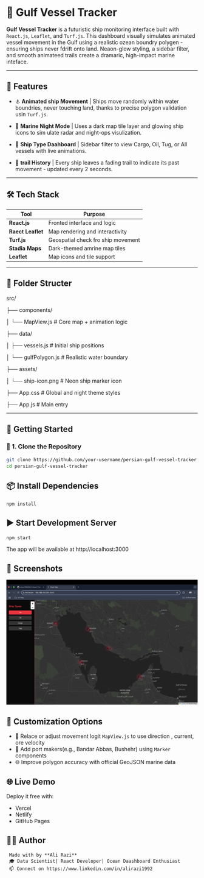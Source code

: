 # 🚢 Gulf Vessel Tracker 

**Gulf Vessel Tracker** is a futuristic ship monitoring interface built with `React.js`, `Leaflet`, and `Turf.js`. This dashboard visually simulates animated vessel movement in the Gulf using a realistic ozean boundry polygen - ensuring ships never fdrift onto land. Neaon-glow
styling, a sidebar filter, and smooth animateed trails create a dramaric, high-impact marine inteface.

----

## 🌊 Features 

- ⚓ **Animated ship Movement**
| Ships move randomly within water boundries, never touching land, thanks to precise polygon validation usin `Turf.js`.

- 🌌 **Marine Night Mode**
| Uses a dark map tile layer and glowing ship icons to sim ulate radar and night-ops visulization.

- 📍 **Ship Type Daahboard**
| Sidebar filter to view Cargo, Oil, Tug, or All vessels with live animations.

- 🧠 **trail History**
| Every ship leaves a fading trail to indicate its past movement - updated every 2 seconds.

----

## 🛠 Tech Stack

| Tool                | Purpose                           |
|---------------------|-----------------------------------|
| **React.js**        | Fronted interface and logic       |
| **Raect Leaflet**   | Map rendering and interactivity   |
| **Turf.js**         | Geospatial check fro ship movement|
| **Stadia Maps**     | Dark-themed amrine map tiles      |
| **Leaflet**         | Map icons and tile support        |

----

## 📂 Folder Structer 


src/

├── components/

│ └── MapView.js # Core map + animation logic

├── data/

│ ├── vessels.js # Initial ship positions

│ └── gulfPolygon.js # Realistic water boundary

├── assets/

│ └── ship-icon.png # Neon ship marker icon

├── App.css # Global and night theme styles

├── App.js # Main entry


---

## 🚀 Getting Started

### 🔧 1. Clone the Repository

```bash
git clone https://github.com/your-username/persian-gulf-vessel-tracker.git
cd persian-gulf-vessel-tracker
```

## 📦 Install Dependencies

```bash
npm install
```

## ▶️ Start Development Server 

```bash
npm start

```
The app will be available at http://localhost:3000

## 📸 Screenshots

![App Screenshot](https://raw.githubusercontent.com/alirazi1992/Gulf-Vessel-Tracker-/main/public/screenshot.png)

## 🧩 Customization Options 

 - 🔁 Relace or adjust movement logit `MapView.js` to use direction , current, ore velocity
 - 🧭 Add port makers(e.g., Bandar Abbas, Bushehr) using `Marker` components
 - 🌐 Improve polygon accuracy with official GeoJSON marine data

## 🌐 Live Demo

   Deploy it free with:

   - Vercel
   - Netlify
   - GitHub Pages
  
## 🧑‍💻 Author

     Made with by **Ali Razi**
     🎓 Data Scientist| React Developer| Ocean Daashboard Enthusiast
     📫 Connect on https://www.linkedin.com/in/alirazi1992
     
